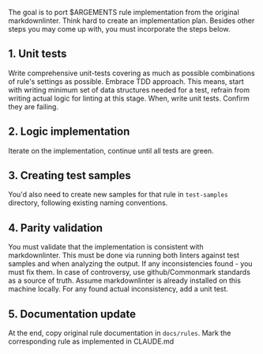 The goal is to port $ARGEMENTS rule implementation from the original markdownlinter.
Think hard to create an implementation plan.
Besides other steps you may come up with, you must incorporate the steps below.

## 1. Unit tests

Write comprehensive unit-tests covering as much as possible combinations of rule's settings as possible. Embrace TDD approach. This means, start with writing minimum set of data structures needed for a test, refrain from writing actual logic for linting at this stage. When, write unit tests. Confirm they are failing.

## 2. Logic implementation

Iterate on the implementation, continue until all tests are green.

## 3. Creating test samples

You'd also need to create new samples for that rule in `test-samples` directory, following existing naming conventions.

## 4. Parity validation

You must validate that the implementation is consistent with markdownlinter. This must be done via running both linters against test samples and when analyzing the output. If any inconsistencies found - you must fix them.
In case of controversy, use github/Commonmark standards as a source of truth.
Assume markdownlinter is already installed on this machine locally. For any found actual inconsistency, add a unit test.

## 5. Documentation update

At the end, copy original rule documentation in `docs/rules`.
Mark the corresponding rule as implemented in CLAUDE.md
